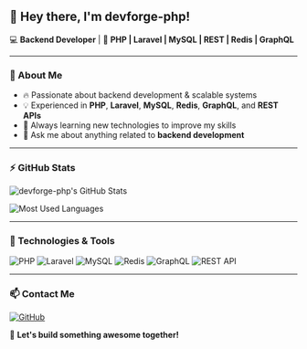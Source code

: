 ## 👋 Hey there, I'm **devforge-php**!

💻 **Backend Developer** | 🚀 **PHP | Laravel | MySQL | REST | Redis | GraphQL**

---

### 📌 About Me

- 🔥 Passionate about backend development & scalable systems
- 💡 Experienced in **PHP**, **Laravel**, **MySQL**, **Redis**, **GraphQL**, and **REST APIs**
- 🚀 Always learning new technologies to improve my skills
- 💬 Ask me about anything related to **backend development**

---

### ⚡ GitHub Stats

![devforge-php's GitHub Stats](https://github-readme-stats.vercel.app/api?username=devforge-php&show_icons=true&theme=dark)

![Most Used Languages](https://github-readme-stats.vercel.app/api/top-langs/?username=devforge-php&layout=compact&theme=dark)

---

### 🚀 Technologies & Tools

![PHP](https://img.shields.io/badge/PHP-777BB4?style=for-the-badge&logo=php&logoColor=white)
![Laravel](https://img.shields.io/badge/Laravel-FF2D20?style=for-the-badge&logo=laravel&logoColor=white)
![MySQL](https://img.shields.io/badge/MySQL-4479A1?style=for-the-badge&logo=mysql&logoColor=white)
![Redis](https://img.shields.io/badge/Redis-DC382D?style=for-the-badge&logo=redis&logoColor=white)
![GraphQL](https://img.shields.io/badge/GraphQL-E10098?style=for-the-badge&logo=graphql&logoColor=white)
![REST API](https://img.shields.io/badge/REST%20API-02569B?style=for-the-badge&logo=api&logoColor=white)

---

### 📫 Contact Me

[![GitHub](https://img.shields.io/badge/GitHub-devforge--php-181717?style=for-the-badge&logo=github)](https://github.com/devforge-php)

🚀 **Let's build something awesome together!**
